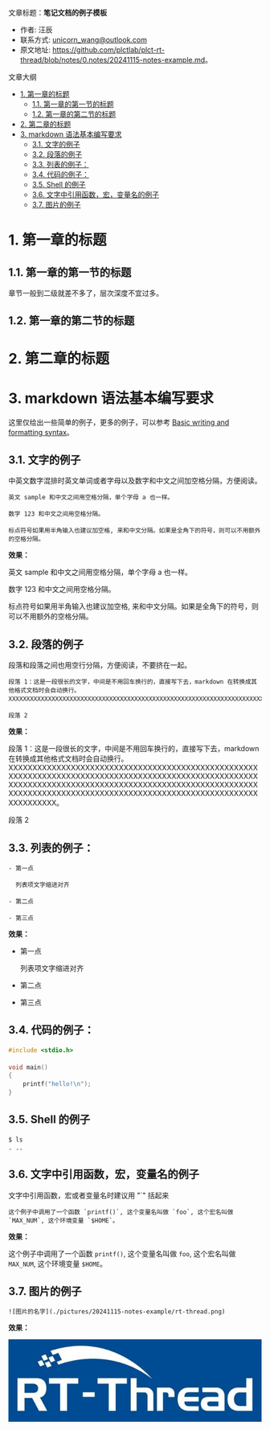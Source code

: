 文章标题：**笔记文档的例子模板**

- 作者: 汪辰
- 联系方式: <unicorn_wang@outlook.com>
- 原文地址: <https://github.com/plctlab/plct-rt-thread/blob/notes/0.notes/20241115-notes-example.md>。

文章大纲

<!-- TOC -->

- [1. 第一章的标题](#1-第一章的标题)
	- [1.1. 第一章的第一节的标题](#11-第一章的第一节的标题)
	- [1.2. 第一章的第二节的标题](#12-第一章的第二节的标题)
- [2. 第二章的标题](#2-第二章的标题)
- [3. markdown 语法基本编写要求](#3-markdown-语法基本编写要求)
	- [3.1. 文字的例子](#31-文字的例子)
	- [3.2. 段落的例子](#32-段落的例子)
	- [3.3. 列表的例子：](#33-列表的例子)
	- [3.4. 代码的例子：](#34-代码的例子)
	- [3.5. Shell 的例子](#35-shell-的例子)
	- [3.6. 文字中引用函数，宏，变量名的例子](#36-文字中引用函数宏变量名的例子)
	- [3.7. 图片的例子](#37-图片的例子)

<!-- /TOC -->

# 1. 第一章的标题

## 1.1. 第一章的第一节的标题

章节一般到二级就差不多了，层次深度不宜过多。

## 1.2. 第一章的第二节的标题

# 2. 第二章的标题

# 3. markdown 语法基本编写要求

这里仅给出一些简单的例子，更多的例子，可以参考 [Basic writing and formatting syntax](https://docs.github.com/zh/get-started/writing-on-github/getting-started-with-writing-and-formatting-on-github/basic-writing-and-formatting-syntax)。

## 3.1. 文字的例子

中英文数字混排时英文单词或者字母以及数字和中文之间加空格分隔，方便阅读。

```
英文 sample 和中文之间用空格分隔，单个字母 a 也一样。

数字 123 和中文之间用空格分隔。

标点符号如果用半角输入也建议加空格, 来和中文分隔。如果是全角下的符号，则可以不用额外的空格分隔。
```

**效果：**

英文 sample 和中文之间用空格分隔，单个字母 a 也一样。

数字 123 和中文之间用空格分隔。

标点符号如果用半角输入也建议加空格, 来和中文分隔。如果是全角下的符号，则可以不用额外的空格分隔。


## 3.2. 段落的例子

段落和段落之间也用空行分隔，方便阅读，不要挤在一起。

```
段落 1：这是一段很长的文字，中间是不用回车换行的，直接写下去，markdown 在转换成其他格式文档时会自动换行。XXXXXXXXXXXXXXXXXXXXXXXXXXXXXXXXXXXXXXXXXXXXXXXXXXXXXXXXXXXXXXXXXXXXXXXXXXXXXXXXXXXXXXXXXXXXXXXXXXXXXXXXXXXXXXXXXXXXXXXXXXXXXXXXXXXXXXXXXXXXXXXXXXXXXXXXXXXXXXXXXXXXXXXXXXXXXXXXXXXXXXXXXXXXXXXXXXXXXXXXXXXXXXXXXXXXXXXXXX。

段落 2
```

**效果：**

段落 1：这是一段很长的文字，中间是不用回车换行的，直接写下去，markdown 在转换成其他格式文档时会自动换行。XXXXXXXXXXXXXXXXXXXXXXXXXXXXXXXXXXXXXXXXXXXXXXXXXXXXXXXXXXXXXXXXXXXXXXXXXXXXXXXXXXXXXXXXXXXXXXXXXXXXXXXXXXXXXXXXXXXXXXXXXXXXXXXXXXXXXXXXXXXXXXXXXXXXXXXXXXXXXXXXXXXXXXXXXXXXXXXXXXXXXXXXXXXXXXXXXXXXXXXXXXXXXXXXXXXXXXXXXX。

段落 2


## 3.3. 列表的例子：

```
- 第一点

  列表项文字缩进对齐

- 第二点

- 第三点
```

**效果：**

- 第一点

  列表项文字缩进对齐

- 第二点

- 第三点


## 3.4. 代码的例子：

```c
#include <stdio.h>

void main()
{
	printf("hello!\n");
}
```

## 3.5. Shell 的例子

```shell
$ ls
. ..
```

## 3.6. 文字中引用函数，宏，变量名的例子

文字中引用函数，宏或者变量名时建议用 "`" 括起来

```
这个例子中调用了一个函数 `printf()`, 这个变量名叫做 `foo`, 这个宏名叫做 `MAX_NUM`, 这个环境变量 `$HOME`。
```

**效果：**

这个例子中调用了一个函数 `printf()`, 这个变量名叫做 `foo`, 这个宏名叫做 `MAX_NUM`, 这个环境变量 `$HOME`。

## 3.7. 图片的例子

```
![图片的名字](./pictures/20241115-notes-example/rt-thread.png)
```

**效果：**

![图片的名字](./pictures/20241115-notes-example/rt-thread.png)